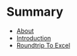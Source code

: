 # Summary

* [About](README.md)
* [Introduction](01_Introduction/1_introduction.md)
* [Roundtrip To Excel](/02_Roundtrip-to-Excel/2-1_roundtrip-to-excel.md)

